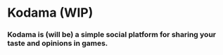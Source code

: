 # Kodama (WIP)
### Kodama is (will be) a simple social platform for sharing your taste and opinions in games.

